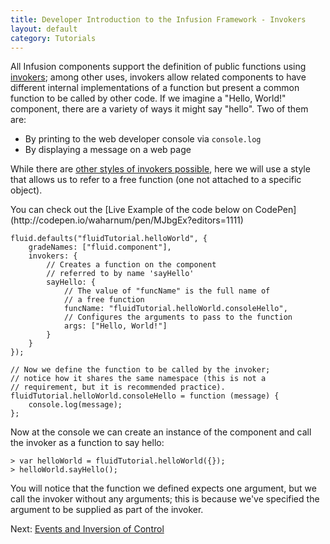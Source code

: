 ```yaml
---
title: Developer Introduction to the Infusion Framework - Invokers
layout: default
category: Tutorials
---
```


All Infusion components support the definition of public functions using [invokers](../Invokers.md); among other uses, invokers allow related components to have different internal implementations of a function but present a common function to be called by other code. If we imagine a "Hello, World!" component, there are a variety of ways it might say "hello". Two of them are:

* By printing to the web developer console via `console.log`
* By displaying a message on a web page

While there are [other styles of invokers possible](../Invokers.html#types-of-invokers), here we will use a style that allows us to refer to a free function (one not attached to a specific object).

<!-- TODO: expand discussion and examples of invokers per exchange at https://github.com/fluid-project/infusion-docs/pull/114#discussion_r107857678 -->

<div class="infusion-docs-note">You can check out the [Live Example of the code below on CodePen](http://codepen.io/waharnum/pen/MJbgEx?editors=1111)</div>

```
fluid.defaults("fluidTutorial.helloWorld", {
    gradeNames: ["fluid.component"],
    invokers: {
        // Creates a function on the component         
        // referred to by name 'sayHello'
        sayHello: {                        
            // The value of "funcName" is the full name of
            // a free function
            funcName: "fluidTutorial.helloWorld.consoleHello",
            // Configures the arguments to pass to the function
            args: ["Hello, World!"]
        }
    }
});

// Now we define the function to be called by the invoker;
// notice how it shares the same namespace (this is not a
// requirement, but it is recommended practice).
fluidTutorial.helloWorld.consoleHello = function (message) {
    console.log(message);
};

```

Now at the console we can create an instance of the component and call the invoker as a function to say hello:

```
> var helloWorld = fluidTutorial.helloWorld({});
> helloWorld.sayHello();
```

You will notice that the function we defined expects one argument, but we call the invoker without any arguments; this is because we've specified the argument to be supplied as part of the invoker.

Next: [Events and Inversion of Control](DeveloperIntroductionToInfusionFramework-EventsAndInversionOfControl.html)

